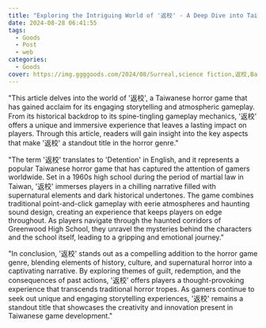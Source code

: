 ```yaml
---
title: "Exploring the Intriguing World of '返校' - A Deep Dive into Taiwanese Horror Game"
date: 2024-08-28 06:41:55
tags:
  - Goods
  - Post
  - web
categories:
  - Goods
cover: https://img.ggggoods.com/2024/08/Surreal,science fiction,返校,Back to school,technology,tech,diagrams,renderings,colors_20240830_00001_.png
---
```


"This article delves into the world of '返校', a Taiwanese horror game that has gained acclaim for its engaging storytelling and atmospheric gameplay. From its historical backdrop to its spine-tingling gameplay mechanics, '返校' offers a unique and immersive experience that leaves a lasting impact on players. Through this article, readers will gain insight into the key aspects that make '返校' a standout title in the horror genre."

"The term '返校' translates to 'Detention' in English, and it represents a popular Taiwanese horror game that has captured the attention of gamers worldwide. Set in a 1960s high school during the period of martial law in Taiwan, '返校' immerses players in a chilling narrative filled with supernatural elements and dark historical undertones. The game combines traditional point-and-click gameplay with eerie atmospheres and haunting sound design, creating an experience that keeps players on edge throughout. As players navigate through the haunted corridors of Greenwood High School, they unravel the mysteries behind the characters and the school itself, leading to a gripping and emotional journey."

"In conclusion, '返校' stands out as a compelling addition to the horror game genre, blending elements of history, culture, and supernatural horror into a captivating narrative. By exploring themes of guilt, redemption, and the consequences of past actions, '返校' offers players a thought-provoking experience that transcends traditional horror tropes. As gamers continue to seek out unique and engaging storytelling experiences, '返校' remains a standout title that showcases the creativity and innovation present in Taiwanese game development."
